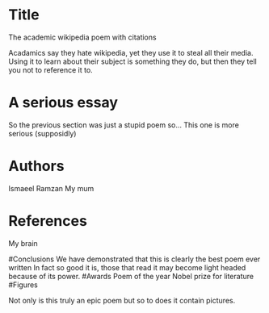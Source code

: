 # Title 

The academic wikipedia poem with citations

Acadamics say they hate wikipedia, 
yet they use it to steal all their media.
Using it to learn about their subject is something they do,
but then they tell you not to reference it to.

# A serious essay

So the previous section was just a stupid poem so... 
This one is more serious (supposidly)
# Authors

Ismaeel Ramzan
My mum

# References

My brain

#Conclusions
We have demonstrated that this is clearly the best poem ever written 
In fact so good it is, those that read it may become light headed because of its power.
#Awards
Poem of the year
Nobel prize for literature
#Figures

Not only is this truly an epic poem but so to does it contain pictures.